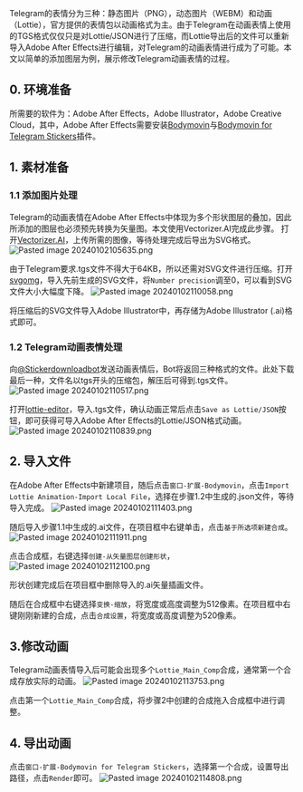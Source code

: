 Telegram的表情分为三种：静态图片（PNG），动态图片（WEBM）和动画（Lottie），官方提供的表情包以动画格式为主。由于Telegram在动画表情上使用的TGS格式仅仅只是对Lottie/JSON进行了压缩，而Lottie导出后的文件可以重新导入Adobe After Effects进行编辑，对Telegram的动画表情进行成为了可能。本文以简单的添加图层为例，展示修改Telegram动画表情的过程。

## 0. 环境准备

所需要的软件为：Adobe After Effects，Adobe Illustrator，Adobe Creative Cloud，其中，Adobe After Effects需要安装[Bodymovin](https://github.com/airbnb/lottie-web/blob/master/build/extension/bodymovin.zxp)与[Bodymovin for Telegram Stickers](https://github.com/TelegramMessenger/bodymovin-extension)插件。

## 1. 素材准备

### 1.1 添加图片处理

Telegram的动画表情在Adobe After Effects中体现为多个形状图层的叠加，因此所添加的图层也必须预先转换为矢量图。本文使用Vectorizer.AI完成此步骤。
打开[Vectorizer.AI](https://vectorizer.ai/)，上传所需的图像，等待处理完成后导出为SVG格式。
![Pasted image 20240102105635.png](https://s2.loli.net/2024/01/02/xar9yfhv2MALHt4.png)

由于Telegram要求.tgs文件不得大于64KB，所以还需对SVG文件进行压缩。打开[svgomg](https://jakearchibald.github.io/svgomg/)，导入先前生成的SVG文件，将`Number precision`调至0，可以看到SVG文件大小大幅度下降。
![Pasted image 20240102110058.png](https://s2.loli.net/2024/01/02/kA4Y5nZWEzKIfPR.png)

将压缩后的SVG文件导入Adobe Illustrator中，再存储为Adobe Illustrator (.ai)格式即可。

### 1.2 Telegram动画表情处理

向[@Stickerdownloadbot](https://t.me/Stickerdownloadbot)发送动画表情后，Bot将返回三种格式的文件。此处下载最后一种，文件名以tgs开头的压缩包，解压后可得到.tgs文件。
![Pasted image 20240102110517.png](https://s2.loli.net/2024/01/02/YeXiCVmvIWgj84n.png)

打开[lottie-editor](https://michielp1807.github.io/lottie-editor/)，导入.tgs文件，确认动画正常后点击`Save as Lottie/JSON`按钮，即可获得可导入Adobe After Effects的Lottie/JSON格式动画。
![Pasted image 20240102110839.png](https://s2.loli.net/2024/01/02/RoPptKLOi13AuXN.png)

## 2. 导入文件

在Adobe After Effects中新建项目，随后点击`窗口-扩展-Bodymovin`，点击`Import Lottie Animation-Import Local File`，选择在步骤1.2中生成的.json文件，等待导入完成。
![Pasted image 20240102111403.png](https://s2.loli.net/2024/01/02/r3tmR7bMacvBCG4.png)

随后导入步骤1.1中生成的.ai文件，在项目框中右键单击，点击`基于所选项新建合成`。
![Pasted image 20240102111911.png](https://s2.loli.net/2024/01/02/ARnmpXfieZqtW8M.png)

点击合成框，右键选择`创建-从矢量图层创建形状`，
![Pasted image 20240102112100.png](https://s2.loli.net/2024/01/02/9NZP47fYAganrh2.png)

形状创建完成后在项目框中删除导入的.ai矢量插画文件。

随后在合成框中右键选择`变换-缩放`，将宽度或高度调整为512像素。在项目框中右键刚刚新建的合成，点击`合成设置`，将宽度或高度调整为520像素。

## 3.修改动画
Telegram动画表情导入后可能会出现多个`Lottie_Main_Comp`合成，通常第一个合成存放实际的动画。
![Pasted image 20240102113753.png](https://s2.loli.net/2024/01/02/CADzIOkXesLU8fy.png)

点击第一个`Lottie_Main_Comp`合成，将步骤2中创建的合成拖入合成框中进行调整。

## 4. 导出动画

点击`窗口-扩展-Bodymovin for Telegram Stickers`，选择第一个合成，设置导出路径，点击`Render`即可。
![Pasted image 20240102114808.png](https://s2.loli.net/2024/01/02/lBISsZrbDjJg2RG.png)
